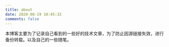 ```yaml
---
title: about
date: 2020-08-19 10:45:32
comments: false
---
```


本博客主要为了记录自己看到的一些好的技术文章，为了防止因源链接失效，进行备份转载。以及自己的一些随笔。